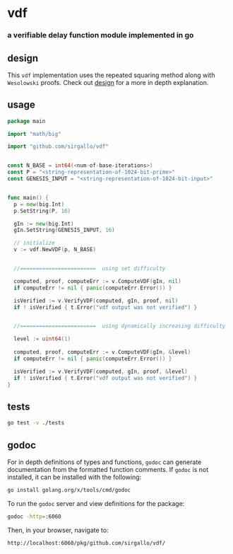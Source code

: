 # vdf

### a verifiable delay function module implemented in go


## design

This `vdf` implementation uses the repeated squaring method along with `Wesolowski` proofs. Check out [design](./docs/design.md) for a more in depth explanation.


## usage

```go
package main

import "math/big"

import "github.com/sirgallo/vdf"


const N_BASE = int64(<num-of-base-iterations>)
const P = "<string-representation-of-1024-bit-prime>"
const GENESIS_INPUT = "<string-representation-of-1024-bit-input>"


func main() {
  p = new(big.Int)
  p.SetString(P, 16)

  gIn := new(big.Int)
  gIn.SetString(GENESIS_INPUT, 16)

  // initialize
  v := vdf.NewVDF(p, N_BASE)


  //========================  using set difficulty

  computed, proof, computeErr := v.ComputeVDF(gIn, nil)
  if computeErr != nil { panic(computeErr.Error()) }

  isVerified := v.VerifyVDF(computed, gIn, proof, nil)
  if ! isVerified { t.Error("vdf output was not verified") }


  //========================  using dynamically increasing difficulty

  level := uint64(1)
  
  computed, proof, computeErr := v.ComputeVDF(gIn, &level)
  if computeErr != nil { panic(computeErr.Error()) }

  isVerified := v.VerifyVDF(computed, gIn, proof, &level)
  if ! isVerified { t.Error("vdf output was not verified") }
}
```


## tests

```bash
go test -v ./tests
```


## godoc

For in depth definitions of types and functions, `godoc` can generate documentation from the formatted function comments. If `godoc` is not installed, it can be installed with the following:
```bash
go install golang.org/x/tools/cmd/godoc
```

To run the `godoc` server and view definitions for the package:
```bash
godoc -http=:6060
```

Then, in your browser, navigate to:
```
http://localhost:6060/pkg/github.com/sirgallo/vdf/
```